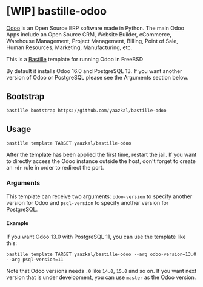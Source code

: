 # [WIP] bastille-odoo
[Odoo](https://github.com/odoo/odoo) is an Open Source ERP software made in Python. The main Odoo Apps include an Open Source CRM, Website Builder, eCommerce, Warehouse Management, Project Management, Billing, Point of Sale, Human Resources, Marketing, Manufacturing, etc.

This is a [Bastille](https://github.com/bastillebsd/bastille) template for running Odoo in FreeBSD

By default it installs Odoo 16.0 and PostgreSQL 13. If you want another version of Odoo or PostgreSQL please see the Arguments section below.

## Bootstrap

```shell
bastille bootstrap https://github.com/yaazkal/bastille-odoo
```

## Usage

```shell
bastille template TARGET yaazkal/bastille-odoo
```

After the template has been applied the first time, restart the jail.
If you want to directly access the Odoo instance outside the host, don't forget to create an `rdr` rule in order to redirect the port.

### Arguments
This template can receive two arguments: `odoo-version` to specify another version for Odoo and `psql-version` to specify another version for PostgreSQL.

#### Example
If you want Odoo 13.0 with PostgreSQL 11, you can use the template like this:

```shell
bastille template TARGET yaazkal/bastille-odoo --arg odoo-version=13.0 --arg psql-version=11
```

Note that Odoo versions needs `.0` like `14.0`, `15.0` and so on. If you want next version that is under development, you can use `master` as the Odoo version.
